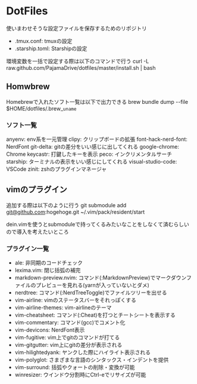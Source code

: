 # DotFiles
使いまわせそうな設定ファイルを保存するためのリポジトリ

* .tmux.conf: tmuxの設定 
* .starship.toml: Starshipの設定

環境変数を一括で設定する際は以下のコマンドで行う
curl -L raw.github.com/PajamaDrive/dotfiles/master/install.sh | bash

## Homwbrew
Homebrewで入れたソフト一覧は以下で出力できる
brew bundle dump --file $HOME/dotfiles/.brew_`uname`

### ソフト一覧
anyenv: env系を一元管理
clipy: クリップボードの拡張
font-hack-nerd-font: NerdFont
git-delta: gitの差分をいい感じに出してくれる
google-chrome: Chrome
keycastr: 打鍵したキーを表示
peco: インクリメンタルサーチ
starship: ターミナルの表示をいい感じにしてくれる
visual-studio-code: VSCode
zinit: zshのプラグインマネージャ

## vimのプラグイン
追加する際は以下のように行う
git submodule add git@github.com:hogehoge.git ~/.vim/pack/resident/start

dein.vimを使うとsubmoduleで持ってくるみたいなことをしなくて済むらしいので導入を考えたいところ

### プラグイン一覧
* ale: 非同期のコードチェック
* lexima.vim: 閉じ括弧の補完
* markdown-preview.nvim: コマンド(:MarkdownPreview)でマークダウンファイルのプレビューを見れる(yarnが入っていないとダメ)
* nerdtree: コマンド(:NerdTreeToggle)でファイルツリーを出せる
* vim-airline: vimのステータスバーをそれっぽくする
* vim-airline-themes: vim-airlineのテーマ
* vim-cheatsheet: コマンド(:Cheat)を打つとチートシートを表示する
* vim-commentary: コマンド(gcc)でコメント化
* vim-devicons: NerdFont表示
* vim-fugitive: vim上でgitのコマンドが打てる
* vim-gitgutter: vim上にgitの差分が表示される
* vim-hilightedyank: ヤンクした際にハイライト表示される
* vim-polyglot: さまざまな言語のシンタックス・インデントを提供
* vim-surround: 括弧やクォートの削除・変換が可能
* winresizer: ウインドウ分割時にCtrl-eでリサイズが可能

